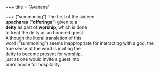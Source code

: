 +++
title = "Avahana"

+++
(“summoning”) The first of the sixteen  
**upacharas** (“**offerings**”) given to a  
**deity** as part of **worship**, which is done  
to treat the deity as an honored guest.  
Although the literal translation of this  
word (“summoning”) seems inappropriate for interacting with a god, the  
true sense of the word is inviting the  
deity to become present for worship,  
just as one would invite a guest into  
one’s house for hospitality.